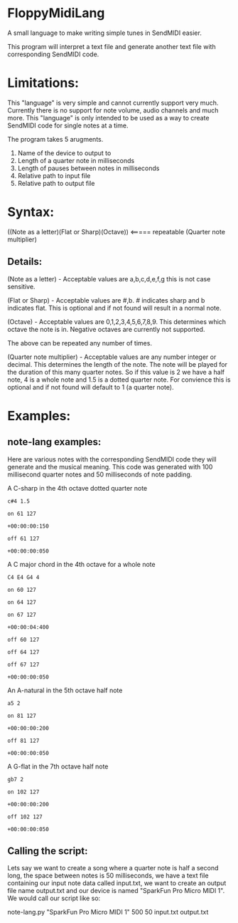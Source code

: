 # FloppyMidiLang
A small language to make writing simple tunes in SendMIDI easier.

This program will interpret a text file and generate another text file with corresponding SendMIDI code.

# Limitations:
This "language" is very simple and cannot currently support very much. Currently there is no support for note volume, audio channels and much more. This "language" is only intended to be used as a way to create SendMIDI code for single notes at a time.


The program takes 5 arugments.
1. Name of the device to output to
2. Length of a quarter note in milliseconds
3. Length of pauses between notes in milliseconds
4. Relative path to input file
5. Relative path to output file

# Syntax:
((Note as a letter)(Flat or Sharp)(Octave)) <===== repeatable (Quarter note multiplier)

## Details:
(Note as a letter) - Acceptable values are a,b,c,d,e,f,g this is not case sensitive.

(Flat or Sharp) - Acceptable values are #,b. # indicates sharp and b indicates flat. This is optional and if not found will result in a normal note.

(Octave) - Acceptable values are 0,1,2,3,4,5,6,7,8,9. This determines which octave the note is in. Negative octaves are currently not supported.

The above can be repeated any number of times.

(Quarter note multiplier) - Acceptable values are any number integer or decimal. This determines the length of the note. The note will be played for the duration of this many quarter notes. So if this value is 2 we have a half note, 4 is a whole note and 1.5 is a dotted quarter note. For convience this is optional and if not found will default to 1 (a quarter note).

# Examples:

## note-lang examples:
Here are various notes with the corresponding SendMIDI code they will generate and the musical meaning. This code was generated with 100 millisecond quarter notes and 50 milliseconds of note padding.

A C-sharp in the 4th octave dotted quarter note
```
c#4 1.5

on 61 127

+00:00:00:150

off 61 127

+00:00:00:050
```

A C major chord in the 4th octave for a whole note
```
C4 E4 G4 4

on 60 127

on 64 127

on 67 127

+00:00:04:400

off 60 127

off 64 127

off 67 127

+00:00:00:050

```

An A-natural in the 5th octave half note
```
a5 2

on 81 127

+00:00:00:200

off 81 127

+00:00:00:050
```


A G-flat in the 7th octave half note
```
gb7 2

on 102 127

+00:00:00:200

off 102 127

+00:00:00:050
```
## Calling the script:
Lets say we want to create a song where a quarter note is half a second long, the space between notes is 50 milliseconds, we have a text file containing our input note data called input.txt, we want to create an output file name output.txt and our device is named "SparkFun Pro Micro MIDI 1". We would call our script like so:

note-lang.py "SparkFun Pro Micro MIDI 1" 500 50 input.txt output.txt